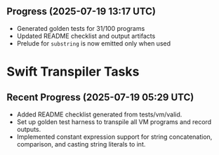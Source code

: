 ## Progress (2025-07-19 13:17 UTC)
- Generated golden tests for 31/100 programs
- Updated README checklist and output artifacts
- Prelude for `substring` is now emitted only when used

# Swift Transpiler Tasks

## Recent Progress (2025-07-19 05:29 UTC)
- Added README checklist generated from tests/vm/valid.
- Set up golden test harness to transpile all VM programs and record outputs.
- Implemented constant expression support for string concatenation, comparison,
  and casting string literals to int.

